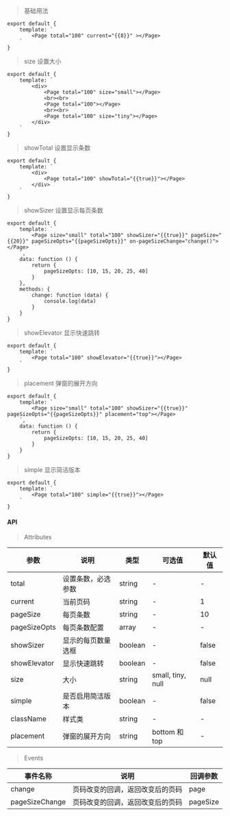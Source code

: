 > 基础用法

    export default {
        template: `
            <Page total="100" current="{{8}}" ></Page>
        `
    }

> size 设置大小

    export default {
        template: `
            <div>
                <Page total="100" size="small"></Page>
                <br><br>
                <Page total="100"></Page>
                <br><br>
                <Page total="100" size="tiny"></Page>
            </div>
        `
    }

> showTotal 设置显示条数

    export default {
        template: `
            <div>
                <Page total="100" showTotal="{{true}}"></Page>
            </div>
        `
    }

> showSizer 设置显示每页条数

    export default {
        template: `
            <Page size="small" total="100" showSizer="{{true}}" pageSize="{{20}}" pageSizeOpts="{{pageSizeOpts}}" on-pageSizeChange="change()"></Page>
        `,
        data: function () {
            return {
                pageSizeOpts: [10, 15, 20, 25, 40]
            }
        },
        methods: {
            change: function (data) {
                console.log(data)
            }
        }
    }

> showElevator 显示快速跳转

    export default {
        template: `
            <Page total="100" showElevator="{{true}}"></Page>
        `
    }

> placement 弹窗的展开方向

    export default {
        template: `
            <Page size="small" total="100" showSizer="{{true}}" pageSizeOpts="{{pageSizeOpts}}" placement="top"></Page>
        `,
        data: function () {
            return {
                pageSizeOpts: [10, 15, 20, 25, 40]
            }
        }
    }

> simple 显示简洁版本

    export default {
        template: `
            <Page total="100" simple="{{true}}"></Page>
        `
    }



#### API

> Attributes

参数 | 说明 | 类型 | 可选值 | 默认值
---|---|---|---|---
total | 设置条数，必选参数 | string | - | -
current | 当前页码 | string | - | 1
pageSize | 每页条数 | string | - | 10
pageSizeOpts | 每页条数配置 | array | - | -
showSizer | 显示的每页数量选框 | boolean | - | false
showElevator | 显示快速跳转 | boolean | - | false
size | 大小 | string | small, tiny, null | null
simple | 是否启用简洁版本 | boolean | - | false
className | 样式类 | string | - | -
placement | 弹窗的展开方向 | string | bottom 和 top | -

> Events

事件名称 | 说明 | 回调参数
---|---|---
change | 页码改变的回调，返回改变后的页码 | page
pageSizeChange | 页码改变的回调，返回改变后的页码 | pageSize
